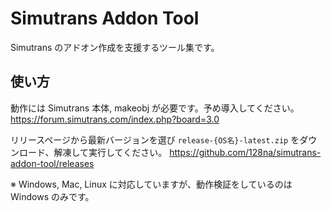 # Simutrans Addon Tool

Simutrans のアドオン作成を支援するツール集です。

## 使い方

動作には Simutrans 本体, makeobj が必要です。予め導入してください。
https://forum.simutrans.com/index.php?board=3.0

リリースページから最新バージョンを選び `release-{OS名}-latest.zip` をダウンロード、解凍して実行してください。
https://github.com/128na/simutrans-addon-tool/releases

※ Windows, Mac, Linux に対応していますが、動作検証をしているのは Windows のみです。
